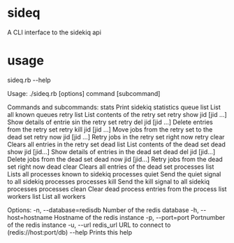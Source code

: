 # sideq
A CLI interface to the sidekiq api

# usage
sideq.rb --help

Usage: ./sideq.rb [options] command [subcommand]

Commands and subcommands:
stats                    Print sidekiq statistics
queue list               List all known queues
retry list               List contents of the retry set
retry show jid [jid ...] Show details of entrie sin the retry set
retry del jid [jid ...]  Delete entries from the retry set
retry kill jid [jid ...] Move jobs from the retry set to the dead set
retry now jid [jid ...]  Retry jobs in the retry set right now
retry clear              Clears all entries in the retry set
dead list                List contents of the dead set
dead show jid [jid...]   Show details of entries in the dead set
dead del jid [jid...]    Delete jobs from the dead set
dead now jid [jid...]    Retry jobs from the dead set right now
dead clear               Clears all entries of the dead set
processes list           Lists all processes known to sidekiq
processes quiet          Send the quiet signal to all sidekiq processes
processes kill           Send the kill signal to all sidekiq processes
processes clean          Clear dead process entries from the process list
workers list             List all workers

Options:
    -n, --database=redisdb           Number of the redis database
    -h, --host=hostname              Hostname of the redis instance
    -p, --port=port                  Portnumber of the redis instance
    -u, --url redis_url              URL to connect to (redis://host:port/db)
        --help                       Prints this help
